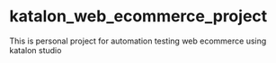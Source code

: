 # katalon_web_ecommerce_project
This is personal project for automation testing web ecommerce using katalon studio
